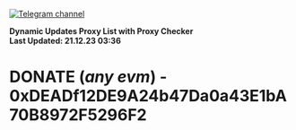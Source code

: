 [![Telegram channel](https://img.shields.io/endpoint?url=https://runkit.io/damiankrawczyk/telegram-badge/branches/master?url=https://t.me/n4z4v0d)](https://t.me/n4z4v0d) 

**Dynamic Updates Proxy List with Proxy Checker**  
**Last Updated: 21.12.23 03:36**

# DONATE (_any evm_) - 0xDEADf12DE9A24b47Da0a43E1bA70B8972F5296F2
